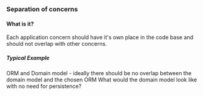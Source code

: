 ﻿### Separation of concerns

#### What is it?
Each application concern should have it's own place in the code base and should not overlap with other concerns.

##### Typical Example

ORM and Domain model - ideally there should be no overlap between the domain model and the chosen ORM
What would the domain model look like with no need for persistence?
